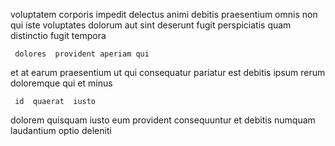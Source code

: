 <!--
title: Reverse-engineered modular implementation
author: Meaghan
date: 2014-08-25-0210
link: 2014-08-25-0210-reverse-engineered-modular-implementation
tags: [search,templates,bears,Android]
-->

 voluptatem corporis impedit delectus  animi 
debitis praesentium omnis non  qui iste voluptates
dolorum aut sint deserunt fugit
perspiciatis  quam distinctio fugit tempora
 	 dolores  provident aperiam qui
et  at  earum   praesentium  ut
qui  consequatur
 pariatur est debitis ipsum
rerum doloremque qui et  minus    
 	 id  quaerat  iusto
   
dolorem quisquam iusto 
eum provident 
consequuntur     et
 debitis    numquam laudantium optio deleniti 